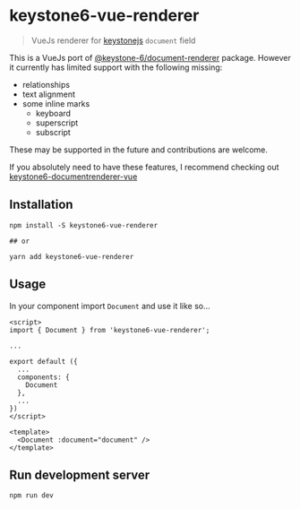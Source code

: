 # keystone6-vue-renderer

> VueJs renderer for [keystonejs](https://keystonejs.com) `document` field

This is a VueJs port of [@keystone-6/document-renderer](https://github.com/keystonejs/keystone/tree/main/packages/document-renderer) package.
However it currently has limited support with the following missing:
- relationships
- text alignment
- some inline marks
  - keyboard
  - superscript
  - subscript

These may be supported in the future and contributions are welcome.

If you absolutely need to have these features, I recommend checking out [keystone6-documentrenderer-vue](https://github.com/craigharman/keystone6-documentrenderer-vue)

## Installation

```
npm install -S keystone6-vue-renderer

## or

yarn add keystone6-vue-renderer
```

## Usage

In your component import `Document` and use it like so...

```
<script>
import { Document } from 'keystone6-vue-renderer';

...

export default ({
  ...
  components: {
    Document
  },
  ...
})
</script>

<template>
  <Document :document="document" />
</template>
```

## Run development server
```
npm run dev

```